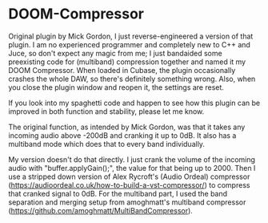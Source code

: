# DOOM-Compressor
Original plugin by Mick Gordon, I just reverse-engineered a version of that plugin.
I am no experienced programmer and completely new to C++ and Juce, so don't expect any magic from me; I just bandaided some preexisting code for (multiband) compression together and named it my DOOM Compressor.
When loaded in Cubase, the plugin occasionally crashes the whole DAW, so there's definitely something wrong. Also, when you close the plugin window and reopen it, the settings are reset.

If you look into my spaghetti code and happen to see how this plugin can be improved in both function and stability, please let me know.

The original function, as intended by Mick Gordon, was that it takes any incoming audio above -200dB and cranking it up to 0dB. It also has a multiband mode which does that to every band individually.

My version doesn't do that directly. I just crank the volume of the incoming audio with "buffer.applyGain();", the value for that being up to 2000. Then I use a stripped down version of Alex Rycroft's (Audio Ordeal) compressor (https://audioordeal.co.uk/how-to-build-a-vst-compressor/) to compress that cranked signal to 0dB. For the multiband part, I used the band separation and merging setup from amoghmatt's multiband compressor (https://github.com/amoghmatt/MultiBandCompressor).
